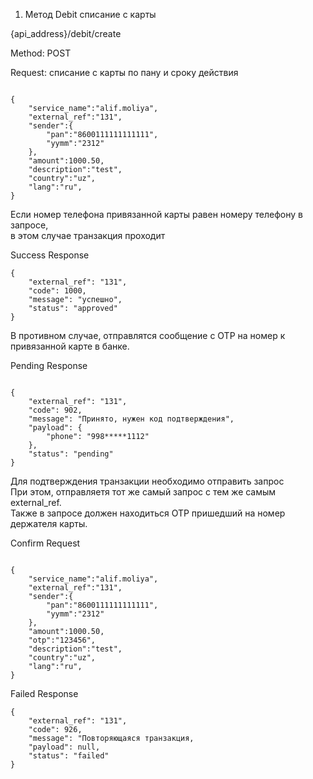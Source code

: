 1. Метод Debit списание с карты

{api_address}/debit/create

Method: POST

Request: списание с карты по пану и сроку действия

```

{
    "service_name":"alif.moliya",
    "external_ref":"131",
    "sender":{
        "pan":"8600111111111111",
        "yymm":"2312"
    },
    "amount":1000.50,
    "description":"test",
    "country":"uz",
    "lang":"ru",
}

```

 Если номер телефона привязанной карты равен номеру телефону в запросе,   
 в этом случае транзакция проходит

Success Response

```
{
    "external_ref": "131",
    "code": 1000,
    "message": "успешно",
    "status": "approved"
}

```

В противном случае, отправлятся сообщение с OTP на номер к привязанной карте в банке. 

Pending Response

```

{
    "external_ref": "131",
    "code": 902,
    "message": "Принято, нужен код подтверждения",
    "payload": {
        "phone": "998*****1112"
    },
    "status": "pending"
}

```

Для подтверждения транзакции необходимо отправить запрос  
При этом, отправляетя тот же cамый запрос с тем же самым external_ref.  
Также в запросе должен находиться OTP пришедший на номер держателя карты. 

Confirm Request

```

{
    "service_name":"alif.moliya",
    "external_ref":"131",
    "sender":{
        "pan":"8600111111111111",
        "yymm":"2312"
    },
    "amount":1000.50,
    "otp":"123456",
    "description":"test",
    "country":"uz",
    "lang":"ru",
}

```


Failed Response

```
{
    "external_ref": "131",
    "code": 926,
    "message": "Повторяющаяся транзакция,
    "payload": null,
    "status": "failed"
}

```

